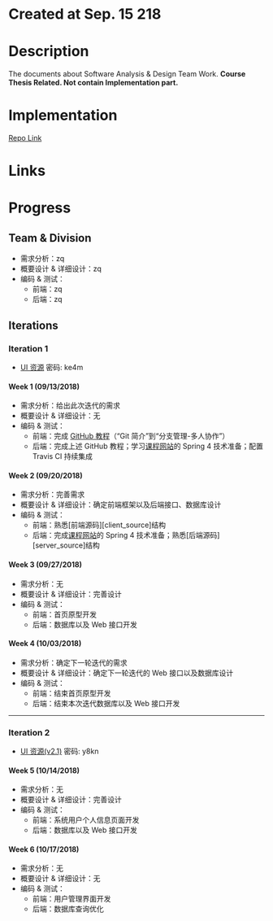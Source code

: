 # Created at Sep. 15 218

# Description

The documents about Software Analysis &amp; Design Team Work. **Course Thesis Related. Not contain Implementation part.**



# Implementation

[Repo Link](https://github.com/SmartLLV/sa-lab-automation)

# Links
[course_website]: http://ss.sysu.edu.cn/~pml/se305/x_Team_ticket.html
[GitHub_Tutorial]: http://www.liaoxuefeng.com/wiki/0013739516305929606dd18361248578c67b8067c8c017b000

# Progress
## Team & Division

- 需求分析：zq
- 概要设计 & 详细设计：zq
- 编码 & 测试：
    - 前端：zq
    - 后端：zq

## Iterations

### Iteration 1

- [UI 资源](https://pan.baidu.com/s/1o8qbm22) 密码: ke4m

#### Week 1 (09/13/2018)

- 需求分析：给出此次迭代的需求
- 概要设计 & 详细设计：无
- 编码 & 测试：
    - 前端：完成 [GitHub 教程][GitHub_Tutorial]（“Git 简介”到“分支管理-多人协作”）
    - 后端：完成上述 GitHub 教程；学习[课程网站][course_website]的 Spring 4 技术准备；配置 Travis CI 持续集成

#### Week 2 (09/20/2018)

- 需求分析：完善需求
- 概要设计 & 详细设计：确定前端框架以及后端接口、数据库设计
- 编码 & 测试：
    - 前端：熟悉[前端源码][client_source]结构
    - 后端：完成[课程网站][course_website]的 Spring 4 技术准备；熟悉[后端源码][server_source]结构

#### Week 3 (09/27/2018)

- 需求分析：无
- 概要设计 & 详细设计：完善设计
- 编码 & 测试：
    - 前端：首页原型开发
    - 后端：数据库以及 Web 接口开发

#### Week 4 (10/03/2018)

- 需求分析：确定下一轮迭代的需求
- 概要设计 & 详细设计：确定下一轮迭代的 Web 接口以及数据库设计
- 编码 & 测试：
    - 前端：结束首页原型开发
    - 后端：结束本次迭代数据库以及 Web 接口开发

***

### Iteration 2

- [UI 资源(v2.1)](https://pan.baidu.com/s/1pLkBdof) 密码: y8kn

#### Week 5 (10/14/2018)

- 需求分析：无
- 概要设计 & 详细设计：完善设计
- 编码 & 测试：
    - 前端：系统用户个人信息页面开发
    - 后端：数据库以及 Web 接口开发

#### Week 6 (10/17/2018)

- 需求分析：无
- 概要设计 & 详细设计：无
- 编码 & 测试：
    - 前端：用户管理界面开发
    - 后端：数据库查询优化

